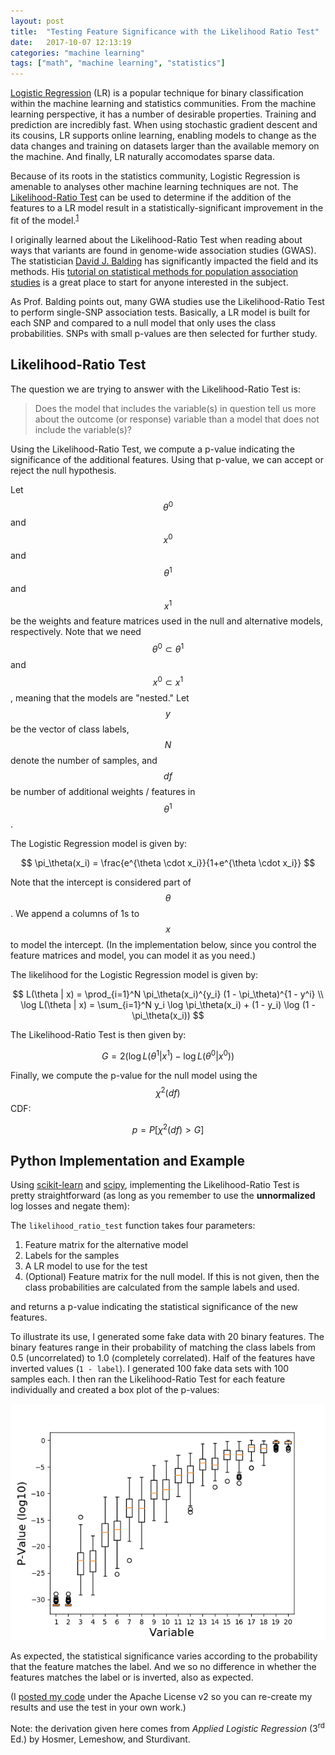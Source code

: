 ```yaml
---
layout: post
title:  "Testing Feature Significance with the Likelihood Ratio Test"
date:   2017-10-07 12:13:19
categories: "machine learning"
tags: ["math", "machine learning", "statistics"]
---
```

[Logistic Regression](https://en.wikipedia.org/wiki/Logistic_regression) (LR) is a popular technique for binary classification within the machine learning and statistics communities.  From the machine learning perspective, it has a number of desirable properties.  Training and prediction are incredibly fast. When using stochastic gradient descent and its cousins, LR supports online learning, enabling models to change as the data changes and training on datasets larger than the available memory on the machine.  And finally, LR naturally accomodates sparse data.

Because of its roots in the statistics community, Logistic Regression is amenable to analyses other machine learning techniques are not.  The [Likelihood-Ratio Test](https://en.wikipedia.org/wiki/Likelihood-ratio_test) can be used to determine if the addition of the features to a LR model result in a statistically-significant improvement in the fit of the model.<sup>[1](#hosmer)</sup>

I originally learned about the Likelihood-Ratio Test when reading about ways that variants are found in genome-wide association studies (GWAS).  The statistician [David J. Balding](https://en.wikipedia.org/wiki/David_Balding) has significantly impacted the field and its methods.  His [tutorial on statistical methods for population association studies](http://www.montefiore.ulg.ac.be/~kvansteen/GBIO0009-1/ac20112012/Class4/Balding2006.pdf) is a great place to start for anyone interested in the subject.

As Prof. Balding points out, many GWA studies use the Likelihood-Ratio Test to perform single-SNP association tests.  Basically, a LR model is built for each SNP and compared to a null model that only uses the class probabilities.  SNPs with small p-values are then selected for further study.

## Likelihood-Ratio Test
The question we are trying to answer with the Likelihood-Ratio Test is:

> Does the model that includes the variable(s) in question tell us more about the outcome (or response) variable than a model that does not include the variable(s)?

Using the Likelihood-Ratio Test, we compute a p-value indicating the significance of the additional features.  Using that p-value, we can accept or reject the null hypothesis.

Let $$\theta^0$$ and $$x^0$$ and $$\theta^1$$ and $$x^1$$ be the weights and feature matrices used in the null and alternative models, respectively.  Note that we need $$\theta^0 \subset \theta^1$$ and $$x^0 \subset x^1$$, meaning that the models are "nested."  Let $$y$$ be the vector of class labels, $$N$$ denote the number of samples, and $$df$$ be number of additional weights / features in $$\theta^1$$.

The Logistic Regression model is given by:

$$
\pi_\theta(x_i) = \frac{e^{\theta \cdot x_i}}{1+e^{\theta \cdot x_i}}
$$

Note that the intercept is considered part of $$\theta$$.  We append a columns of 1s to $$x$$ to model the intercept. (In the implementation below, since you control the feature matrices and model, you can model it as you need.)

The likelihood for the Logistic Regression model is given by:

$$
L(\theta | x) = \prod_{i=1}^N \pi_\theta(x_i)^{y_i} (1 - \pi_\theta)^{1 - y^i} \\
\log L(\theta | x) = \sum_{i=1}^N y_i \log \pi_\theta(x_i) + (1 - y_i) \log (1 - \pi_\theta(x_i))
$$

The Likelihood-Ratio Test is then given by:

$$
G = 2 (\log L(\theta^1 | x^1) - \log L(\theta^0 | x^0))
$$

Finally, we compute the p-value for the null model using the $$\chi^2(df)$$ CDF:

$$
p = P[\chi^2(df) > G]
$$

## Python Implementation and Example
Using [scikit-learn](http://scikit-learn.org/stable/) and [scipy](https://www.scipy.org/), implementing the Likelihood-Ratio Test is pretty straightforward (as long as you remember to use the **unnormalized** log losses and negate them):

<script src="https://gist.github.com/rnowling/ec9c9038e492d55ffae2ae257aa4acd9.js?file=likelihood_ratio_test.py"></script>

The `likelihood_ratio_test` function takes four parameters:

1. Feature matrix for the alternative model
2. Labels for the samples
3. A LR model to use for the test
4. (Optional) Feature matrix for the null model.  If this is not given, then the class probabilities are calculated from the sample labels and used.

and returns a p-value indicating the statistical significance of the new features.

To illustrate its use, I generated some fake data with 20 binary features.  The binary features range in their probability of matching the class labels from 0.5 (uncorrelated) to 1.0 (completely correlated).  Half of the features have inverted values (`1 - label`).  I generated 100 fake data sets with 100 samples each.  I then ran the Likelihood-Ratio Test for each feature individually and created a box plot of the p-values:

![](/images/likelihood_ratio_test_p_values_boxplot.png)

As expected, the statistical significance varies according to the probability that the feature matches the label.  And we so no difference in whether the features matches the label or is inverted, also as expected.

(I [posted my code](https://gist.github.com/rnowling/ec9c9038e492d55ffae2ae257aa4acd9) under the Apache License v2 so you can re-create my results and use the test in your own work.)


<a name="hosmer"></a>Note: the derivation given here comes from *Applied Logistic Regression* (3<sup>rd</sup> Ed.) by Hosmer, Lemeshow, and Sturdivant.
